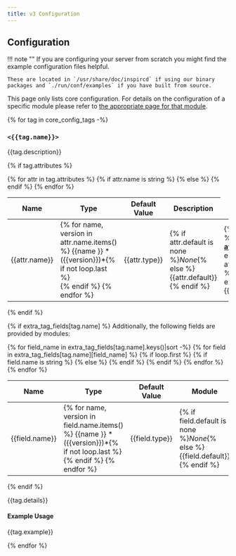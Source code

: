 ```yaml
---
title: v3 Configuration
---
```


## Configuration

!!! note ""
    If you are configuring your server from scratch you might find the example configuration files helpful.

    These are located in `/usr/share/doc/inspircd` if using our binary packages and `./run/conf/examples` if you have built from source.

This page only lists core configuration. For details on the configuration of a specific module please refer to [the appropriate page for that module](/3/modules).

{% for tag in core_config_tags -%}
### `<{{tag.name}}>`

{{tag.description}}

{% if tag.attributes %}
<table markdown="1">
<thead>
<tr>
<th>Name</th>
<th>Type</th>
<th>Default Value</th>
<th>Description</th>
</tr>
</thead>
<tbody markdown="1">
{% for attr in tag.attributes %}
<tr markdown="1">
{% if attr.name is string %}
<td markdown="1">{{attr.name}}</td>
{% else %}
<td markdown="1">
{% for name, version in attr.name.items() %}
{{name }} *({{version}})*{% if not loop.last %}<br>{% endif %}
{% endfor %}
</td>
{% endif %}
<td markdown="1">{{attr.type}}</td>
<td markdown="1">{% if attr.default is none %}<em>None</em>{% else %}{{attr.default}}{% endif %}</td>
<td markdown="1">{% if attr.added %}<a href="/{{ attr.added|first }}/change-log/#inspircd-{{ attr.added|replace(".", "") }}"><strong>New in v{{ attr.added }}!</strong></a> {% endif %}{% if attr.required %}<strong>Required!</strong> {% endif %}{{attr.description}}</td>
</tr>
{% endfor %}
</tbody>
</table>
{% endif %}

{% if extra_tag_fields[tag.name] %}
Additionally, the following fields are provided by modules:

<table markdown="1">
<thead>
<tr>
<th>Name</th>
<th>Type</th>
<th>Default Value</th>
<th>Module</th>
<th>Description</th>
</tr>
</thead>
<tbody markdown="1">
{% for field_name in extra_tag_fields[tag.name].keys()|sort -%}
{% for field in extra_tag_fields[tag.name][field_name] %}
<tr markdown="1">
{% if loop.first %}
{% if field.name is string %}
<td markdown="1" rowspan="{{loop.length}}">{{field.name}}</td>
{% else %}
<td markdown="1" rowspan="{{loop.length}}">
{% for name, version in field.name.items() %}
{{name }} *({{version}})*{% if not loop.last %}<br>{% endif %}
{% endfor %}
</td>
{% endif %}
<td markdown="1" rowspan="{{loop.length}}">{{field.type}}</td>
<td markdown="1" rowspan="{{loop.length}}">{% if field.default is none %}<em>None</em>{% else %}{{field.default}}{% endif %}</td>
{% endif %}
<td markdown="1">[{{field.module}}](/3/modules/{{field.module}}/)</td>
<td markdown="1">{% if field.required %}<strong>Required!</strong> {% endif %}{{field.description}}</td>
</tr>
{% endfor %}
{% endfor %}
</tbody>
</table>
{% endif %}

{{tag.details}}

#### Example Usage

{{tag.example}}

{% endfor %}
